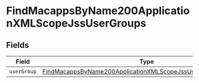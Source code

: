 # FindMacappsByName200ApplicationXMLScopeJssUserGroups


## Fields

| Field                                                                                                                                                     | Type                                                                                                                                                      | Required                                                                                                                                                  | Description                                                                                                                                               |
| --------------------------------------------------------------------------------------------------------------------------------------------------------- | --------------------------------------------------------------------------------------------------------------------------------------------------------- | --------------------------------------------------------------------------------------------------------------------------------------------------------- | --------------------------------------------------------------------------------------------------------------------------------------------------------- |
| `userGroup`                                                                                                                                               | [FindMacappsByName200ApplicationXMLScopeJssUserGroupsUserGroup](../../models/operations/findmacappsbyname200applicationxmlscopejssusergroupsusergroup.md) | :heavy_minus_sign:                                                                                                                                        | N/A                                                                                                                                                       |